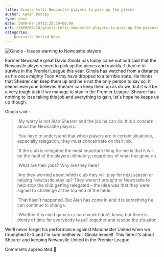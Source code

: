 ```yaml
---
title: Ginola tells Newcastle players to pick up the pieces
author: Kevin Doocey
type: post
date: 2009-04-18T13:25:30+00:00
url: /2009/04/18/ginola-tells-newcastle-players-to-pick-up-the-pieces/
categories:
  - Newcastle United News
---
```


![Ginola - Issues warning to Newcastle players](https://farm4.static.flickr.com/3069/2925405162_b06f1125a3.jpg)

Former Newcastle great David Ginola has today came out and said that the Newcastle players need to pick up the pieces and quickly if they're to survive in the Premier League this year. Ginola has watched from a distance as his once mighty Toon Army have dropped to a terrible state. He thinks that Shearer can keep them up and he's not the only person to say so. It seems everyone believes Shearer can keep them up as do we, but it will be a very tough task if we manage to stay in the Premier League. Shearer has nothing to lose taking this job and everything to gain, let's hope he keeps us up though.

Ginola said :

> 'My worry is not Alan Shearer and the job he can do. It is a concern about the Newcastle players.
>
> 'You have to understand that when players are in certain situations, especially relegation, they must concentrate on their job.
>
> 'If the club is relegated the most important thing for me is that it will be the fault of the players ultimately, regardless of what has gone on.
>
> 'What are their jobs? Why are they here?
>
> 'Are they worried about which club they will play for next season or helping Newcastle stay up? They weren’t brought to Newcastle to help stop the club getting relegated – the idea was that they were signed to challenge at the top end of the table.
>
> 'That hasn’t happened. But Alan has come in and it is something he can continue to change.
>
> 'Whether it is mind games or hard work I don’t know, but there is plenty of time for everybody to pull together and rescue the situation.'

We'll never forget his performance against Manchester United when we triumphed 5-0 and I'm sure neither will Ginola himself. This time it's about Shearer and keeping Newcastle United in the Premier League.

Comments appreciated 🙂
